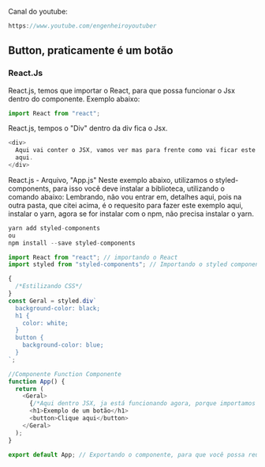 Canal do youtube:

```js
https://www.youtube.com/engenheiroyoutuber
```

## Button, praticamente é um botão

### React.Js

React.js, temos que importar o React, para que possa funcionar o Jsx dentro do
componente. Exemplo abaixo:

```js
import React from "react";
```

React.js, tempos o "Div" dentro da div fica o Jsx.

```js
<div>
  Aqui vai conter o JSX, vamos ver mas para frente como vai ficar este lugar
  aqui.
</div>
```

React.js - Arquivo, "App.js" Neste exemplo abaixo, utilizamos o
styled-components, para isso você deve instalar a biblioteca, utilizando o
comando abaixo: Lembrando, não vou entrar em, detalhes aqui, pois na outra
pasta, que citei acima, é o requesito para fazer este exemplo aqui, instalar o
yarn, agora se for instalar com o npm, não precisa instalar o yarn.

```js
yarn add styled-components
ou
npm install --save styled-components
```

```js
import React from "react"; // importando o React
import styled from "styled-components"; // Importando o styled components

{
  /*Estilizando CSS*/
}
const Geral = styled.div`
  background-color: black;
  h1 {
    color: white;
  }
  button {
    background-color: blue;
  }
`;

//Componente Function Componente
function App() {
  return (
    <Geral>
      {/*Aqui dentro JSX, ja está funcionando agora, porque importamos o react*/}
      <h1>Exemplo de um botão</h1>
      <button>Clique aqui</button>
    </Geral>
  );
}

export default App; // Exportando o componente, para que você possa reutilizar ele depois em outros lugares, o nome deste componente é App
```
